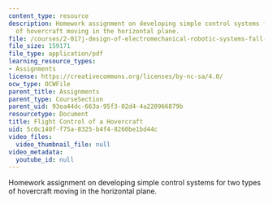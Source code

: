 ```yaml
---
content_type: resource
description: Homework assignment on developing simple control systems for two types
  of hovercraft moving in the horizontal plane.
file: /courses/2-017j-design-of-electromechanical-robotic-systems-fall-2009/5c0c140ff75a8325b4f48260be1bd44c_MIT2_017JF09_p29.pdf
file_size: 159171
file_type: application/pdf
learning_resource_types:
- Assignments
license: https://creativecommons.org/licenses/by-nc-sa/4.0/
ocw_type: OCWFile
parent_title: Assignments
parent_type: CourseSection
parent_uid: 93ea44dc-663a-95f3-02d4-4a220966879b
resourcetype: Document
title: Flight Control of a Hovercraft
uid: 5c0c140f-f75a-8325-b4f4-8260be1bd44c
video_files:
  video_thumbnail_file: null
video_metadata:
  youtube_id: null
---
```

Homework assignment on developing simple control systems for two types of hovercraft moving in the horizontal plane.
